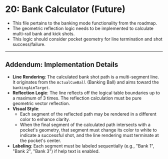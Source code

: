 # 20: Bank Calculator (Future)

* This file pertains to the banking mode functionality from the roadmap.
* The geometric reflection logic needs to be implemented to calculate multi-rail bank and kick shots.
* This logic should consider pocket geometry for line termination and shot success/failure.

***
## Addendum: Implementation Details

* **Line Rendering**: The calculated bank shot path is a multi-segment line. It originates from the `ActualCueBall` (Banking Ball) and aims toward the `bankingAimTarget`.
* **Reflection Logic**: The line reflects off the logical table boundaries up to a maximum of 3 times. The reflection calculation must be pure geometric vector reflection.
* **Visual Style**:
  * Each segment of the reflected path may be rendered in a different color to enhance clarity.
  * When the final segment of the calculated path intersects with a pocket's geometry, that segment must change its color to white to indicate a successful shot, and the line rendering must terminate at the pocket's center.
* **Labeling**: Each segment must be labeled sequentially (e.g., "Bank 1", "Bank 2", "Bank 3") if help text is enabled.